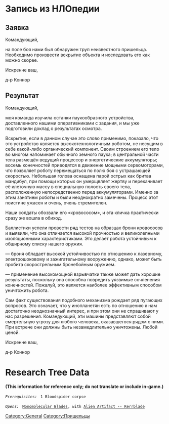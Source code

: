 # Запись из НЛОпедии

## Заявка

Командующий,

на поле боя нами был обнаружен труп неизвестного пришельца. Необходимо
произвести вскрытие объекта и исследовать его как можно скорее.

Искренне ваш,

д-р Коннор

## Результат

Командующий,

моя команда изучила останки паукообразного устройства, доставленного
нашими оперативниками с задания, и мы уже подготовили доклад о
результатах осмотра.

Вскрытие, если в данном случае это слово применимо, показало, что это
устройство является высокотехнологичным роботом, не несущим в себе
какой-либо органический компонент. Своим строением его тело во многом
напоминает обычного земного паука; в центральной части тела размещён
ведущий процессор и энергетические аккумуляторы; восемь конечностей
приводятся в движение мощными сервомоторами, что позволяет роботу
перемещаться по полю боя с устрашающей скоростью. Небольшая голова
оснащена парой острых как бритва мандибул, при помощи которых он
умерщвляет жертву и перекачивает её клеточную массу в специальную
полость своего тела, расположенную непосредственно перед аккумуляторами.
Именно за этим занятием роботы и были неоднократно замечены. Процесс
этот поистине ужасен и очень, очень стремителен.

Наши солдаты обозвали его «кровососом», и эта кличка практически сразу
же вошла в обиход.

Баллистики успели провести ряд тестов на образцах брони кровососов и
выявили, что она отличается высокой прочностью и великолепными
изоляционными характеристиками. Это делает робота устойчивым к обширному
списку нашего оружия.

— броня обладает высокой устойчивостью по отношению к лазерному,
электрошоковому и зажигательному вооружению, однако, может быть пробита
скорострельным бронебойным оружием.

— применение высокомощной взрывчатки также может дать хорошие
результаты, поскольку она способна повредить уязвимые сочленения
конечностей. Пожалуй, это является наиболее эффективным способом
уничтожить робота.

Сам факт существования подобного механизма рождает ряд пугающих
вопросов. Это означает, что у инопланетян есть по отношению к нам
достаточно неоднозначный интерес, и при этом они не спрашивают у нас
разрешения. Командующий, эти машины представляют собой смертельную
угрозу для любого человека, оказавшегося рядом с ними. При встрече они
должны быть незамедлительно уничтожены. Любой ценой.

Искренне ваш,

д-р Коннор

# Research Tree Data

**(This information for reference only; do not translate or include
in-game.)**

*`Prerequisites:`*
` 1 Bloodspider corpse`

*`Opens:`*
` `[`Monomolecular Blades`](Equipment/Secondary_Weapons/Monomolecular_Blades "wikilink")`, with `[`Alien Artifact -- Kerrblade`](Equipment/Secondary_Weapons/Kerrblade "wikilink")

[Category:General](Category:General "wikilink")
[Category:Пришельцы](Category:Пришельцы "wikilink")